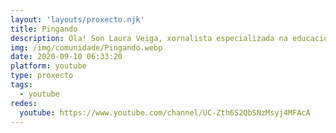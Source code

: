 ```yaml
---
layout: 'layouts/proxecto.njk'
title: Pingando
description: Ola! Son Laura Veiga, xornalista especializada na educación e divulgación sobre o ciclo menstrual. Aquí atoparás historias que descoñecías, mitos desmontados pola evidencia científica e moito máis!
img: /img/comunidade/Pingando.webp
date: 2020-09-10 06:33:20
platform: youtube
type: proxecto
tags:
  - youtube
redes:
  youtube: https://www.youtube.com/channel/UC-Zth6S2QbSNzMsyj4MFAcA
---
```

